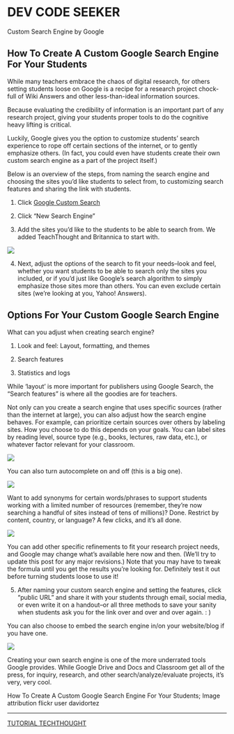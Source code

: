# DEV CODE SEEKER

Custom Search Engine by Google 

## How To Create A Custom Google Search Engine For Your Students

While many teachers embrace the chaos of digital research, for others setting students loose on Google is a recipe for a research project chock-full of Wiki Answers and other less-than-ideal information sources.

Because evaluating the credibility of information is an important part of any research project, giving your students proper tools to do the cognitive heavy lifting is critical.

Luckily, Google gives you the option to customize students’ search experience to rope off certain sections of the internet, or to gently emphasize others. (In fact, you could even have students create their own custom search engine as a part of the project itself.)

Below is an overview of the steps, from naming the search engine and choosing the sites you’d like students to select from, to customizing search features and sharing the link with students.

1. Click [Google Custom Search](http://www.google.com/cse/create/new)

2. Click “New Search Engine”

3. Add the sites you’d like to the students to be able to search from. We added TeachThought and Britannica to start with.

![](https://www.teachthought.com/wp-content/uploads/2017/08/how-to-create-custom-google-search-engine-c.png)

4. Next, adjust the options of the search to fit your needs–look and feel, whether you want students to be able to search only the sites you included, or if you’d just like Google’s search algorithm to simply emphasize those sites more than others. You can even exclude certain sites (we’re looking at you, Yahoo! Answers).

## Options For Your Custom Google Search Engine

What can you adjust when creating search engine?

1. Look and feel: Layout, formatting, and themes

2. Search features

3. Statistics and logs

While ‘layout’ is more important for publishers using Google Search, the “Search features” is where all the goodies are for teachers.

Not only can you create a search engine that uses specific sources (rather than the internet at large), you can also adjust how the search engine behaves. For example, can prioritize certain sources over others by labeling sites. How you choose to do this depends on your goals. You can label sites by reading level, source type (e.g., books, lectures, raw data, etc.), or whatever factor relevant for your classroom.

![](https://www.teachthought.com/wp-content/uploads/2017/08/refine-google-search-c.png)

You can also turn autocomplete on and off (this is a big one).

![](https://www.teachthought.com/wp-content/uploads/2017/08/google-custom-features-c.png)

Want to add synonyms for certain words/phrases to support students working with a limited number of resources (remember, they’re now searching a handful of sites instead of tens of millions)? Done. Restrict by content, country, or language? A few clicks, and it’s all done.


![](https://www.teachthought.com/wp-content/uploads/2017/08/google-refinements-3-c.png)

You can add other specific refinements to fit your research project needs, and Google may change what’s available here now and then. (We’ll try to update this post for any major revisions.) Note that you may have to tweak the formula until you get the results you’re looking for. Definitely test it out before turning students loose to use it!

5. After naming your custom search engine and setting the features, click “public URL” and share it with your students through email, social media, or even write it on a handout–or all three methods to save your sanity when students ask you for the link over and over and over again. : )

You can also choose to embed the search engine in/on your website/blog if you have one.

![](https://www.teachthought.com/wp-content/uploads/2013/05/google-custom-search-engine-4.jpg)

Creating your own search engine is one of the more underrated tools Google provides. While Google Drive and Docs and Classroom get all of the press, for inquiry, research, and other search/analyze/evaluate projects, it’s very, very cool.

How To Create A Custom Google Search Engine For Your Students; Image attribution flickr user davidortez 

---

[TUTORIAL TECHTHOUGHT](https://www.teachthought.com/technology/how-to-create-a-custom-search-engine-for-your-students/)
